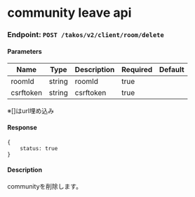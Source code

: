 # community leave api

### Endpoint: `POST /takos/v2/client/room/delete`

#### Parameters

| Name      | Type   | Description | Required | Default |
| --------- | ------ | ----------- | -------- | ------- |
| roomId    | string | roomId      | true     |         |
| csrftoken | string | csrftoken   | true     |         |

※[]はurl埋め込み

#### Response

```
{
    status: true
}
```

#### Description

communityを削除します。
